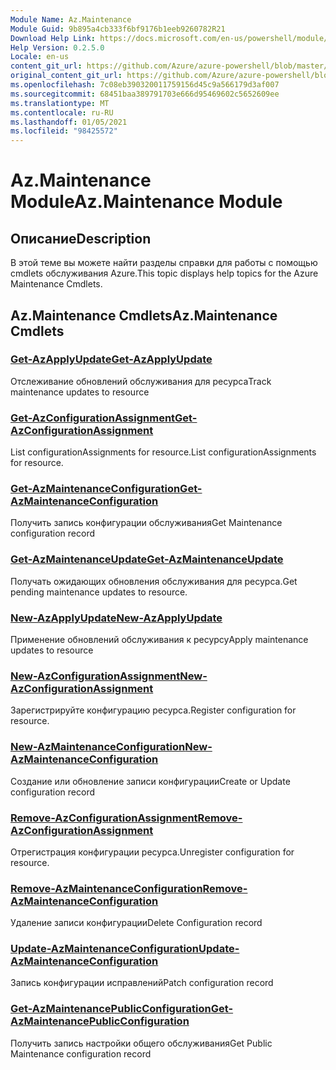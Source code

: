 ```yaml
---
Module Name: Az.Maintenance
Module Guid: 9b895a4cb333f6bf9176b1eeb9260782R21
Download Help Link: https://docs.microsoft.com/en-us/powershell/module/az.maintenance
Help Version: 0.2.5.0
Locale: en-us
content_git_url: https://github.com/Azure/azure-powershell/blob/master/src/Maintenance/Maintenance/help/Az.Maintenance.md
original_content_git_url: https://github.com/Azure/azure-powershell/blob/master/src/Maintenance/Maintenance/help/Az.Maintenance.md
ms.openlocfilehash: 7c08eb390320011759156d45c9a566179d3af007
ms.sourcegitcommit: 68451baa389791703e666d95469602c5652609ee
ms.translationtype: MT
ms.contentlocale: ru-RU
ms.lasthandoff: 01/05/2021
ms.locfileid: "98425572"
---
```

# <span data-ttu-id="eee8b-101">Az.Maintenance Module</span><span class="sxs-lookup"><span data-stu-id="eee8b-101">Az.Maintenance Module</span></span>
## <span data-ttu-id="eee8b-102">Описание</span><span class="sxs-lookup"><span data-stu-id="eee8b-102">Description</span></span>
<span data-ttu-id="eee8b-103">В этой теме вы можете найти разделы справки для работы с помощью cmdlets обслуживания Azure.</span><span class="sxs-lookup"><span data-stu-id="eee8b-103">This topic displays help topics for the Azure Maintenance Cmdlets.</span></span>

## <span data-ttu-id="eee8b-104">Az.Maintenance Cmdlets</span><span class="sxs-lookup"><span data-stu-id="eee8b-104">Az.Maintenance Cmdlets</span></span>
### [<span data-ttu-id="eee8b-105">Get-AzApplyUpdate</span><span class="sxs-lookup"><span data-stu-id="eee8b-105">Get-AzApplyUpdate</span></span>](Get-AzApplyUpdate.md)
<span data-ttu-id="eee8b-106">Отслеживание обновлений обслуживания для ресурса</span><span class="sxs-lookup"><span data-stu-id="eee8b-106">Track maintenance updates to resource</span></span>

### [<span data-ttu-id="eee8b-107">Get-AzConfigurationAssignment</span><span class="sxs-lookup"><span data-stu-id="eee8b-107">Get-AzConfigurationAssignment</span></span>](Get-AzConfigurationAssignment.md)
<span data-ttu-id="eee8b-108">List configurationAssignments for resource.</span><span class="sxs-lookup"><span data-stu-id="eee8b-108">List configurationAssignments for resource.</span></span>

### [<span data-ttu-id="eee8b-109">Get-AzMaintenanceConfiguration</span><span class="sxs-lookup"><span data-stu-id="eee8b-109">Get-AzMaintenanceConfiguration</span></span>](Get-AzMaintenanceConfiguration.md)
<span data-ttu-id="eee8b-110">Получить запись конфигурации обслуживания</span><span class="sxs-lookup"><span data-stu-id="eee8b-110">Get Maintenance configuration record</span></span>

### [<span data-ttu-id="eee8b-111">Get-AzMaintenanceUpdate</span><span class="sxs-lookup"><span data-stu-id="eee8b-111">Get-AzMaintenanceUpdate</span></span>](Get-AzMaintenanceUpdate.md)
<span data-ttu-id="eee8b-112">Получать ожидающих обновления обслуживания для ресурса.</span><span class="sxs-lookup"><span data-stu-id="eee8b-112">Get pending maintenance updates to resource.</span></span>

### [<span data-ttu-id="eee8b-113">New-AzApplyUpdate</span><span class="sxs-lookup"><span data-stu-id="eee8b-113">New-AzApplyUpdate</span></span>](New-AzApplyUpdate.md)
<span data-ttu-id="eee8b-114">Применение обновлений обслуживания к ресурсу</span><span class="sxs-lookup"><span data-stu-id="eee8b-114">Apply maintenance updates to resource</span></span>

### [<span data-ttu-id="eee8b-115">New-AzConfigurationAssignment</span><span class="sxs-lookup"><span data-stu-id="eee8b-115">New-AzConfigurationAssignment</span></span>](New-AzConfigurationAssignment.md)
<span data-ttu-id="eee8b-116">Зарегистрируйте конфигурацию ресурса.</span><span class="sxs-lookup"><span data-stu-id="eee8b-116">Register configuration for resource.</span></span>

### [<span data-ttu-id="eee8b-117">New-AzMaintenanceConfiguration</span><span class="sxs-lookup"><span data-stu-id="eee8b-117">New-AzMaintenanceConfiguration</span></span>](New-AzMaintenanceConfiguration.md)
<span data-ttu-id="eee8b-118">Создание или обновление записи конфигурации</span><span class="sxs-lookup"><span data-stu-id="eee8b-118">Create or Update configuration record</span></span>

### [<span data-ttu-id="eee8b-119">Remove-AzConfigurationAssignment</span><span class="sxs-lookup"><span data-stu-id="eee8b-119">Remove-AzConfigurationAssignment</span></span>](Remove-AzConfigurationAssignment.md)
<span data-ttu-id="eee8b-120">Отрегистрация конфигурации ресурса.</span><span class="sxs-lookup"><span data-stu-id="eee8b-120">Unregister configuration for resource.</span></span>

### [<span data-ttu-id="eee8b-121">Remove-AzMaintenanceConfiguration</span><span class="sxs-lookup"><span data-stu-id="eee8b-121">Remove-AzMaintenanceConfiguration</span></span>](Remove-AzMaintenanceConfiguration.md)
<span data-ttu-id="eee8b-122">Удаление записи конфигурации</span><span class="sxs-lookup"><span data-stu-id="eee8b-122">Delete Configuration record</span></span>

### [<span data-ttu-id="eee8b-123">Update-AzMaintenanceConfiguration</span><span class="sxs-lookup"><span data-stu-id="eee8b-123">Update-AzMaintenanceConfiguration</span></span>](Update-AzMaintenanceConfiguration.md)
<span data-ttu-id="eee8b-124">Запись конфигурации исправлений</span><span class="sxs-lookup"><span data-stu-id="eee8b-124">Patch configuration record</span></span>

### [<span data-ttu-id="eee8b-125">Get-AzMaintenancePublicConfiguration</span><span class="sxs-lookup"><span data-stu-id="eee8b-125">Get-AzMaintenancePublicConfiguration</span></span>](Get-AzMaintenancePublicConfiguration.md)
<span data-ttu-id="eee8b-126">Получить запись настройки общего обслуживания</span><span class="sxs-lookup"><span data-stu-id="eee8b-126">Get Public Maintenance configuration record</span></span>

